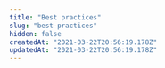 ```yaml
---
title: "Best practices"
slug: "best-practices"
hidden: false
createdAt: "2021-03-22T20:56:19.178Z"
updatedAt: "2021-03-22T20:56:19.178Z"
---
```

